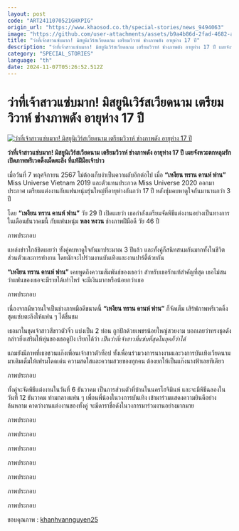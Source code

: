 ```yaml
---
layout: post
code: "ART2411070521GHXPIG"
origin_url: "https://www.khaosod.co.th/special-stories/news_9494063"
image: "https://github.com/user-attachments/assets/b9a4b86d-2fad-4682-a78b-313cabf76e06"
title: "ว่าที่เจ้าสาวแซ่บมาก! มิสยูนิเวิร์สเวียดนาม เตรียมวิวาห์ ช่างภาพดัง อายุห่าง 17 ปี"
description: "ว่าที่เจ้าสาวแซ่บมาก! มิสยูนิเวิร์สเวียดนาม เตรียมวิวาห์ ช่างภาพดัง อายุห่าง 17 ปี เผยจังหวะตกหลุมรัก เปิดภาพพรีเวดดิ้งเผ็ดตะลึง ที่แท้ฝีมือเจ้าบ่าว"
category: "SPECIAL_STORIES"
language: "th"
date: 2024-11-07T05:26:52.512Z
---
```


# ว่าที่เจ้าสาวแซ่บมาก! มิสยูนิเวิร์สเวียดนาม เตรียมวิวาห์ ช่างภาพดัง อายุห่าง 17 ปี

[![ว่าที่เจ้าสาวแซ่บมาก! มิสยูนิเวิร์สเวียดนาม เตรียมวิวาห์ ช่างภาพดัง อายุห่าง 17 ปี](https://www.khaosod.co.th/wpapp/uploads/2024/11/miss-vietnam-02.jpg "ว่าที่เจ้าสาวแซ่บมาก! มิสยูนิเวิร์สเวียดนาม เตรียมวิวาห์ ช่างภาพดัง อายุห่าง 17 ปี")](https://www.khaosod.co.th/wpapp/uploads/2024/11/miss-vietnam-02.jpg)

**ว่าที่เจ้าสาวแซ่บมาก! มิสยูนิเวิร์สเวียดนาม เตรียมวิวาห์ ช่างภาพดัง อายุห่าง 17 ปี เผยจังหวะตกหลุมรัก เปิดภาพพรีเวดดิ้งเผ็ดตะลึง ที่แท้ฝีมือเจ้าบ่าว**

เมื่อวันที่ 7 พฤศจิกายน 2567 ไม่ต้องเก็บงำเป็นความลับอีกต่อไป เมื่อ **“เหงียน ทราน คานห์ ฟาน”** Miss Universe Vietnam 2019 และตัวแทนประกวด Miss Universe 2020 ออกมาประกาศ เตรียมแต่งงานกับแฟนหนุ่มรุ่นใหญ่ที่อายุห่างกันกว่า 17 ปี หลังซุ่มคบหาดูใจกันมานานกว่า 3 ปี

โดย **“เหงียน ทราน คานห์ ฟาน”** วัย 29 ปี เปิดเผยว่า เธอกำลังเตรียมจัดพิธีแต่งงานอย่างเป็นทางการในเดือนธันวาคมนี้ กับแฟนหนุ่ม **หลง หงวน** ช่างภาพฝีมือดี วัย 46 ปี

ภาพประกอบ

แหล่งข่าวใกล้ชิดเผยว่า ทั้งคู่คบหาดูใจกันมาประมาณ 3 ปีแล้ว และทั้งคู่ก็สนิทสนมกันมากทั้งในชีวิตส่วนตัวและการทำงาน โดยมักจะไปร่วมงานบันเทิงและงานปาร์ตี้ด้วยกัน

**“เหงียน ทราน คานห์ ฟาน”** เคยพูดถึงความสัมพันธ์ของเธอว่า สำหรับเธอรักแท้สำคัญที่สุด เธอไม่สนว่าแฟนของเธอจะมีรายได้เท่าไหร่ จะมีเงินมากหรือน้อยกว่าเธอ

ภาพประกอบ

เนื่องจากมีหวานใจเป็นช่างภาพมือดีขนาดนี้ **“เหงียน ทราน คานห์ ฟาน”** ก็จัดเต็ม เสิร์ฟภาพพรีเวดดิ้งสุดแซ่บตะลึงให้แฟน ๆ ได้ชื่นชม

เธอมาในชุดเจ้าสาวสีขาวตัวจิ๋ว แบ่งเป็น 2 ท่อน ถูกปักด้วยเพชรน้อยใหญ่สวยงาม บอกเลยว่าทรงชุดดังกล่าวยิ่งเสริมให้หุ่นของเธอดูปัง เรียกได้ว่า _เป็นว่าที่เจ้าสาวที่แซ่บที่สุดในยุคก็ว่าได้_

แถมยังมีภาพที่เธอชวนแก๊งเพื่อนเจ้าสาวตัวท็อป ทั้งเพื่อนร่วมวงการนางงามและวงการบันเทิงเวียดนาม มาเติมเต็มให้เฟรมโดดเด่น ความสดใสและความสวยของทุกคน ต้องยกให้เป็นแก๊งนางฟ้าเลยทีเดียว

ภาพประกอบ

ทั้งคู่จะจัดพิธีแต่งงานในวันที่ 6 ธันวาคม เป็นการส่วนตัวที่บ้านในนครโฮจิมินห์ และจะมีพิธีฉลองในวันที่ 12 ธันวาคม ท่ามกลางแฟน ๆ เพื่อนพี่น้องในวงการบันเทิง เข้ามาร่วมแสดงความยินดีอย่างล้นหลาม คาดว่างานแต่งงานของทั้งคู่ จะมีดาราชื่อดังในวงการมาร่วมงานอย่างมากมาย

ภาพประกอบ

ภาพประกอบ

ภาพประกอบ

ภาพประกอบ

ภาพประกอบ

ภาพประกอบ

ภาพประกอบ

ขอบคุณภาพ : [khanhvannguyen25](https://www.instagram.com/khanhvannguyen25/)